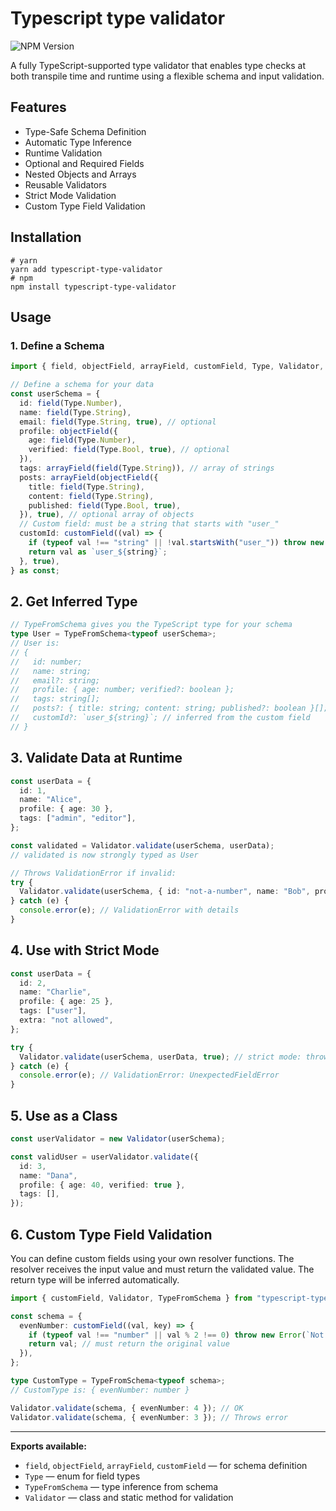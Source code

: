 # Typescript type validator
![NPM Version](https://img.shields.io/npm/v/typescript-type-validator)

A fully TypeScript-supported type validator that enables type checks at both transpile time and runtime using a flexible schema and input validation.

## Features
* Type-Safe Schema Definition
* Automatic Type Inference
* Runtime Validation
* Optional and Required Fields
* Nested Objects and Arrays
* Reusable Validators
* Strict Mode Validation
* Custom Type Field Validation

## Installation
```shell
# yarn
yarn add typescript-type-validator
# npm
npm install typescript-type-validator
```

## Usage

### 1. Define a Schema

```typescript
import { field, objectField, arrayField, customField, Type, Validator, TypeFromSchema } from "typescript-type-validator";

// Define a schema for your data
const userSchema = {
  id: field(Type.Number),
  name: field(Type.String),
  email: field(Type.String, true), // optional
  profile: objectField({
    age: field(Type.Number),
    verified: field(Type.Bool, true), // optional
  }),
  tags: arrayField(field(Type.String)), // array of strings
  posts: arrayField(objectField({
    title: field(Type.String),
    content: field(Type.String),
    published: field(Type.Bool, true),
  }), true), // optional array of objects
  // Custom field: must be a string that starts with "user_"
  customId: customField((val) => {
    if (typeof val !== "string" || !val.startsWith("user_")) throw new Error("customId must start with 'user_'");
    return val as `user_${string}`;
  }, true),
} as const;
```

## 2. Get Inferred Type

```typescript
// TypeFromSchema gives you the TypeScript type for your schema
type User = TypeFromSchema<typeof userSchema>;
// User is:
// {
//   id: number;
//   name: string;
//   email?: string;
//   profile: { age: number; verified?: boolean };
//   tags: string[];
//   posts?: { title: string; content: string; published?: boolean }[];
//   customId?: `user_${string}`; // inferred from the custom field
// }
```

## 3. Validate Data at Runtime

```typescript
const userData = {
  id: 1,
  name: "Alice",
  profile: { age: 30 },
  tags: ["admin", "editor"],
};

const validated = Validator.validate(userSchema, userData);
// validated is now strongly typed as User

// Throws ValidationError if invalid:
try {
  Validator.validate(userSchema, { id: "not-a-number", name: "Bob", profile: { age: 20 }, tags: [] });
} catch (e) {
  console.error(e); // ValidationError with details
}
```

## 4. Use with Strict Mode

```typescript
const userData = {
  id: 2,
  name: "Charlie",
  profile: { age: 25 },
  tags: ["user"],
  extra: "not allowed",
};

try {
  Validator.validate(userSchema, userData, true); // strict mode: throws on unexpected fields
} catch (e) {
  console.error(e); // ValidationError: UnexpectedFieldError
}
```

## 5. Use as a Class

```typescript
const userValidator = new Validator(userSchema);

const validUser = userValidator.validate({
  id: 3,
  name: "Dana",
  profile: { age: 40, verified: true },
  tags: [],
});
```

## 6. Custom Type Field Validation

You can define custom fields using your own resolver functions. The resolver receives the input value and must return the validated value. The return type will be inferred automatically.

```typescript
import { customField, Validator, TypeFromSchema } from "typescript-type-validator";

const schema = {
  evenNumber: customField((val, key) => {
    if (typeof val !== "number" || val % 2 !== 0) throw new Error(`Not an even number under key: ${key}`);
    return val; // must return the original value
  }),
};

type CustomType = TypeFromSchema<typeof schema>;
// CustomType is: { evenNumber: number }

Validator.validate(schema, { evenNumber: 4 }); // OK
Validator.validate(schema, { evenNumber: 3 }); // Throws error
```

---

**Exports available:**
- `field`, `objectField`, `arrayField`, `customField` — for schema definition
- `Type` — enum for field types
- `TypeFromSchema` — type inference from schema
- `Validator` — class and static method for validation
